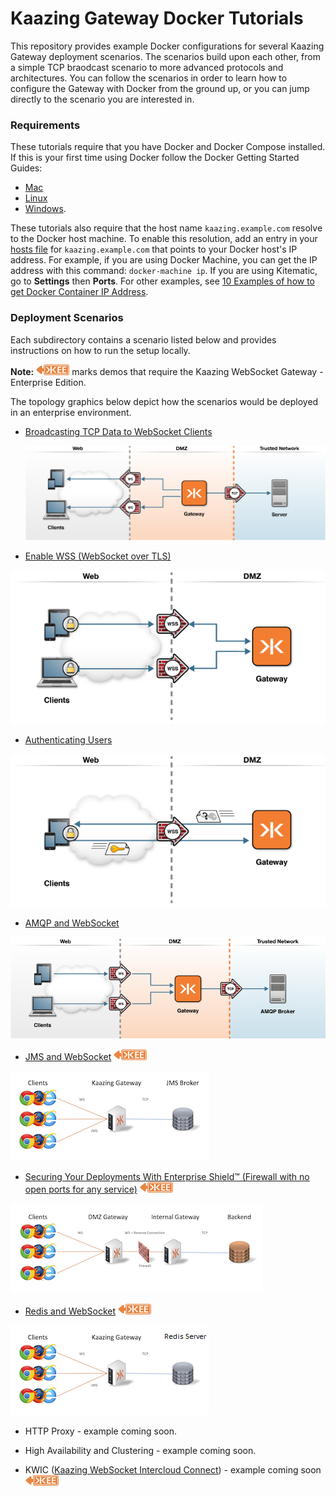 # Kaazing Gateway Docker Tutorials

This repository provides example Docker configurations for several Kaazing Gateway deployment scenarios.  The scenarios build upon each other, from a simple TCP braodcast scenario to more advanced protocols and architectures. You can follow the scenarios in order to learn how to configure the Gateway with Docker from the ground up, or you can jump directly to the scenario you are interested in.

### Requirements

These tutorials require that you have Docker and Docker Compose installed.  If this is your first time using Docker follow the Docker Getting Started Guides:

  - [Mac](https://docs.docker.com/mac/)
  - [Linux](https://docs.docker.com/linux/)
  - [Windows](https://docs.docker.com/windows/).

These tutorials also require that the host name `kaazing.example.com` resolve to the Docker host machine. To enable this resolution, add an entry in your [hosts file](https://en.wikipedia.org/wiki/Hosts_(file)) for `kaazing.example.com` that points to your Docker host's IP address. For example, if you are using Docker Machine, you can get the IP address with this command: `docker-machine ip`. If you are using Kitematic, go to **Settings** then **Ports**. For other examples, see [10 Examples of how to get Docker Container IP Address](http://networkstatic.net/10-examples-of-how-to-get-docker-container-ip-address/).

### Deployment Scenarios

Each subdirectory contains a scenario listed below and provides instructions on how to run the setup locally.

**Note:** ![EE] marks demos that require the Kaazing WebSocket Gateway - Enterprise Edition.

The topology graphics below depict how the scenarios would be deployed in an enterprise environment.

* [Broadcasting TCP Data to WebSocket Clients](broadcast)

  ![Broadcast Architecture](broadcast/docker-broadcast.png)

* [Enable WSS (WebSocket over TLS)](wss)

![WSS Architecture](wss/docker-wss.png)

* [Authenticating Users](user-auth)

![User-Auth Architecture](user-auth/docker-auth.png)

* [AMQP and WebSocket](AMQP)

![AMQP Architecture](AMQP/docker-amqp.png)

* [JMS and WebSocket](JMS)  ![EE]

![JMS Architecture](JMS/jms.png)

* [Securing Your Deployments With Enterprise Shield&trade; (Firewall with no open ports for any service)](enterprise-shield) ![EE]

![Enterprise Shield](enterprise-shield/enterprise-shield.png) 

* [Redis and WebSocket](redis)  ![EE]

![Redis Architecture](redis/redis.png)

* HTTP Proxy - example coming soon.

* High Availability and Clustering - example coming soon.

* KWIC ([Kaazing WebSocket Intercloud Connect](http://kaazing.com/kwic/)) - example coming soon  ![EE]

[EE]: enterprise-feature.png "Enterprise Edition Feature"
